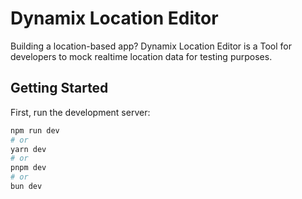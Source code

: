# Dynamix Location Editor

Building a location-based app? Dynamix Location Editor is a Tool for developers to mock realtime location data for testing purposes.

## Getting Started

First, run the development server:

```bash
npm run dev
# or
yarn dev
# or
pnpm dev
# or
bun dev
```
